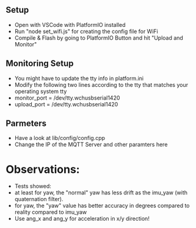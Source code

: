 
## Setup
- Open with VSCode with PlatformIO installed
- Run "node set_wifi.js" for creating the config file for WiFi
- Compile & Flash by going to PlatformIO Button and hit "Upload and Monitor"

## Monitoring Setup
- You might have to update the tty info in platform.ini
- Modify the following two lines according to the tty that matches your operating system tty
- monitor_port = /dev/tty.wchusbserial1420
- upload_port = /dev/tty.wchusbserial1420

## Parmeters
- Have a look at lib/config/config.cpp
- Change the IP of the MQTT Server and other paramters here


# Observations:
- Tests showed:
 - at least for yaw, the "normal" yaw has less drift as the imu_yaw (with quaternation filter).
 - for yaw, the "yaw" value has better accuracy in degrees compared to reality compared to imu_yaw
 - Use ang_x and ang_y for acceleration in x/y direction!
